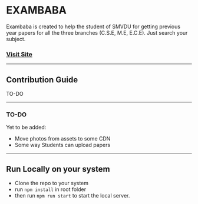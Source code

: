 # EXAMBABA

Exambaba is created to help the student of SMVDU for getting previous year papers for all the three branches (C.S.E, M.E, E.C.E).
Just search your subject.

### [Visit Site](https://exambaba.netlify.com)
----
## Contribution Guide
TO-DO

----
### TO-DO
Yet to be added:
- Move photos from assets to some CDN
- Some way Students can upload papers



----
## Run Locally on your system
- Clone the repo to your system
- run `npm install` in root folder
- then run `npm run start` to start the local server.
